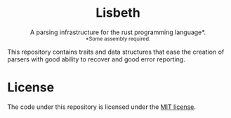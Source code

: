 <div class="title-block" style="text-align: center;" align="center">

# Lisbeth

A parsing infrastructure for the rust programming language\*.<br>
<sub>\*Some assembly required.</sub>

</div>

This repository contains traits and data structures that ease the creation of
parsers with good ability to recover and good error reporting.

# License

The code under this repository is licensed under the
<a href="LICENSE">MIT license</a>.

